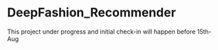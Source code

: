 # DeepFashion_Recommender

This project under progress and initial check-in will happen before 15th- Aug 
